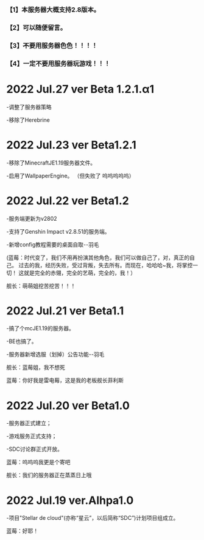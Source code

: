 ### 【1】本服务器大概支持2.8版本。 

### 【2】可以随便留言。 

### 【3】~~不~~要用服务器色色！！！！ 

### 【4】一定不要用服务器玩游戏！！！

2022 Jul.27 ver Beta 1.2.1.α1
==
-调整了服务器策略

-移除了Herebrine

2022 Jul.23 ver Beta1.2.1
==

-移除了MinecraftJE1.19服务器文件。

-启用了WallpaperEngine。
（但失败了 呜呜呜呜呜）

2022 Jul.22 ver Beta1.2
==

-服务端更新为v2802

-支持了Genshin Impact v2.8.51的服务端。

-新增config教程需要的桌面自取--羽毛

(蓝莓：时代变了，我们不用再扮演其他角色，我们可以做自己了，对，真正的自己。
过去的我，经历失败，受过背叛，失去所有。而现在，哈哈哈~我，将掌控一切！
这就是完全的赤翎，完全的艺萌，完全的，我！）

舰长：萌萌姐挖苦挖苦！！！

2022 Jul.21 ver Beta1.1
==

-搞了个mcJE1.19的服务器。

-BE也搞了。

-服务器新增选服（划掉）公告功能--羽毛

舰长：蓝莓姐，我不想死

蓝莓：你好我是雷电莓，这是我的老板舰长菲利斯

2022 Jul.20 ver Beta1.0
==
-服务器正式建立；

-游戏服务正式支持；

-SDC讨论群正式开放。

蓝莓：呜呜呜我更是个寄吧

舰长：我们的服务器正在蒸蒸日上哦

2022 Jul.19 ver.Alhpa1.0
==

-项目"Stellar de cloud"(亦称“星云”，以后简称“SDC”)计划项目组成立。

蓝莓：好耶！
